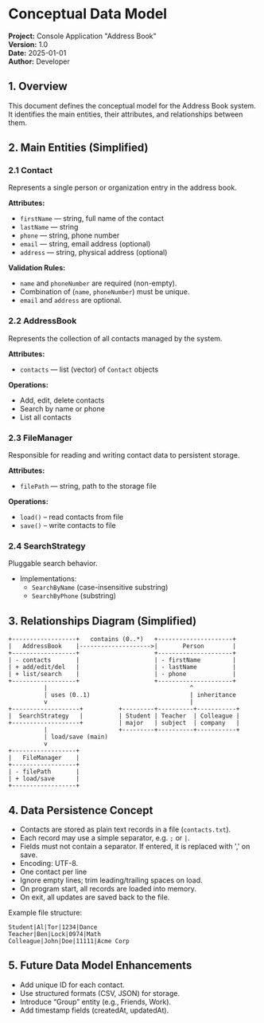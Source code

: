 # Conceptual Data Model 

**Project:** Console Application "Address Book"  
**Version:** 1.0  
**Date:** 2025-01-01  
**Author:** Developer  

## 1. Overview

This document defines the conceptual model for the Address Book system.  
It identifies the main entities, their attributes, and relationships between them.

## 2. Main Entities (Simplified)

### 2.1 Contact 

Represents a single person or organization entry in the address book.

**Attributes:**
- `firstName` — string, full name of the contact  
- `lastName` — string
- `phone` — string, phone number  
- `email` — string, email address (optional)  
- `address` — string, physical address (optional)

**Validation Rules:**
- `name` and `phoneNumber` are required (non-empty).
- Combination of (`name`, `phoneNumber`) must be unique.
- `email` and `address` are optional.

### 2.2 AddressBook 

Represents the collection of all contacts managed by the system.

**Attributes:**
- `contacts` — list (vector) of `Contact` objects

**Operations:**
- Add, edit, delete contacts  
- Search by name or phone  
- List all contacts

### 2.3 FileManager 

Responsible for reading and writing contact data to persistent storage.

**Attributes:**
- `filePath` — string, path to the storage file  

**Operations:**
- `load()` – read contacts from file  
- `save()` – write contacts to file  

### 2.4 SearchStrategy 

Pluggable search behavior.

- Implementations:
  - `SearchByName` (case-insensitive substring)
  - `SearchByPhone` (substring)

## 3. Relationships Diagram (Simplified)

```
+------------------+   contains (0..*)   +---------------------+
|   AddressBook    |-------------------->|       Person        |
+------------------+                     +---------------------+
| - contacts       |                     | - firstName         |
| + add/edit/del   |                     | - lastName          |
| + list/search    |                     | - phone             |
+------------------+                     +---------------------+
          |                                        ^
          | uses (0..1)                            | inheritance
          v                                        |
+-------------------+          +---------+----------+-----------+
|  SearchStrategy   |          | Student | Teacher  | Colleague |
+-------------------+          | major   | subject  | company   |
          |                    +---------+----------+-----------+
          | load/save (main)
          v
+------------------+
|   FileManager    |
+------------------+
| - filePath       |
| + load/save      |
+------------------+
```

## 4. Data Persistence Concept 

- Contacts are stored as plain text records in a file (`contacts.txt`).  
- Each record may use a simple separator, e.g. `;` or `|`.  
- Fields must not contain a separator. If entered, it is replaced with ',' on save.
- Encoding: UTF-8.
- One contact per line
- Ignore empty lines; trim leading/trailing spaces on load.
- On program start, all records are loaded into memory.  
- On exit, all updates are saved back to the file.

Example file structure:
```
Student|Al|Tor|1234|Dance
Teacher|Ben|Lock|0974|Math
Colleague|John|Doe|11111|Acme Corp
```

## 5. Future Data Model Enhancements 

- Add unique ID for each contact. 
- Use structured formats (CSV, JSON) for storage. 
- Introduce “Group” entity (e.g., Friends, Work). 
- Add timestamp fields (createdAt, updatedAt).

